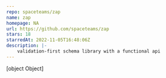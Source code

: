 ```yaml
---
repo: spaceteams/zap
name: zap
homepage: NA
url: https://github.com/spaceteams/zap
stars: 18
starredAt: 2022-11-05T16:48:06Z
description: |-
    validation-first schema library with a functional api
---
```


[object Object]

